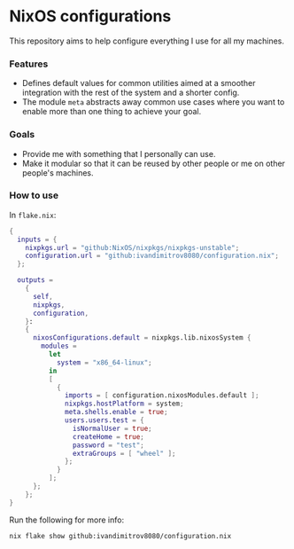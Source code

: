 # NixOS configurations

This repository aims to help configure everything I use for all my machines.

### Features

- Defines default values for common utilities aimed at a smoother integration with the rest of the system and a shorter
  config.
- The module `meta` abstracts away common use cases where you want to enable more than one thing to achieve your goal.

### Goals

- Provide me with something that I personally can use.
- Make it modular so that it can be reused by other people or me on other people's machines.

### How to use

In `flake.nix`:

```nix
{
  inputs = {
    nixpkgs.url = "github:NixOS/nixpkgs/nixpkgs-unstable";
    configuration.url = "github:ivandimitrov8080/configuration.nix";
  };

  outputs =
    {
      self,
      nixpkgs,
      configuration,
    }:
    {
      nixosConfigurations.default = nixpkgs.lib.nixosSystem {
        modules =
          let
            system = "x86_64-linux";
          in
          [
            {
              imports = [ configuration.nixosModules.default ];
              nixpkgs.hostPlatform = system;
              meta.shells.enable = true;
              users.users.test = {
                isNormalUser = true;
                createHome = true;
                password = "test";
                extraGroups = [ "wheel" ];
              };
            }
          ];
      };
    };
}
```

Run the following for more info:
```bash
nix flake show github:ivandimitrov8080/configuration.nix
```

